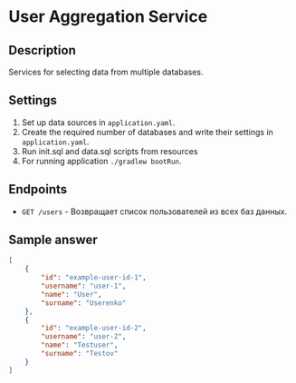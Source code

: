 # User Aggregation Service

## Description

Services for selecting data from multiple databases.

## Settings

1. Set up data sources in `application.yaml`.
2. Create the required number of databases and write their settings in  `application.yaml`.
3. Run init.sql and data.sql scripts from resources
4. For running application `./gradlew bootRun`.

## Endpoints

- `GET /users` - Возвращает список пользователей из всех баз данных.

## Sample answer

```json
[
    {
        "id": "example-user-id-1",
        "username": "user-1",
        "name": "User",
        "surname": "Userenko"
    },
    {
        "id": "example-user-id-2",
        "username": "user-2",
        "name": "Testuser",
        "surname": "Testov"
    }
]
